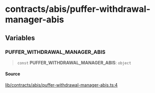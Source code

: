 # contracts/abis/puffer-withdrawal-manager-abis

## Variables

### PUFFER\_WITHDRAWAL\_MANAGER\_ABIS

> `const` **PUFFER\_WITHDRAWAL\_MANAGER\_ABIS**: `object`

#### Source

[lib/contracts/abis/puffer-withdrawal-manager-abis.ts:4](https://github.com/PufferFinance/puffer-sdk/blob/fdee675745314d4bdd8ce8a62cebad3f5d73a957/lib/contracts/abis/puffer-withdrawal-manager-abis.ts#L4)
